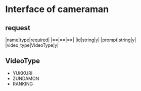 # Interface of cameraman

## request
|name|type|required|
|==|==|==|
|id|string|y|
|prompt|string|y|
|video_type|VideoType|y|

## VideoType
- YUKKURI
- ZUNDAMON
- RANKING
